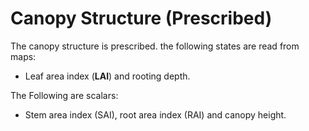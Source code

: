# Canopy Structure (Prescribed)

The canopy structure is prescribed. the following states are read from maps:
  - Leaf area index (**LAI**) and rooting depth.

The Following are scalars:
  - Stem area index (SAI), root area index (RAI) and canopy height.

